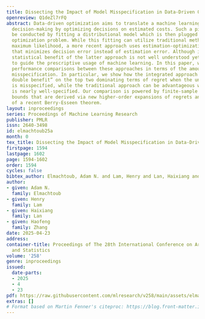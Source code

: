 ```yaml
---
title: Dissecting the Impact of Model Misspecification in Data-Driven Optimization
openreview: Q1deZl7rFQ
abstract: Data-driven optimization aims to translate a machine learning model into
  decision-making by optimizing decisions on estimated costs. Such a pipeline can
  be conducted by fitting a distributional model which is then plugged into the target
  optimization problem. While this fitting can utilize traditional methods such as
  maximum likelihood, a more recent approach uses estimation-optimization integration
  that minimizes decision error instead of estimation error. Although intuitive, the
  statistical benefit of the latter approach is not well understood yet is important
  to guide the prescriptive usage of machine learning. In this paper, we dissect the
  performance comparisons between these approaches in terms of the amount of model
  misspecification. In particular, we show how the integrated approach offers a “universal
  double benefit” on the top two dominating terms of regret when the underlying model
  is misspecified, while the traditional approach can be advantageous when the model
  is nearly well-specified. Our comparison is powered by finite-sample tail regret
  bounds that are derived via new higher-order expansions of regrets and the leveraging
  of a recent Berry-Esseen theorem.
layout: inproceedings
series: Proceedings of Machine Learning Research
publisher: PMLR
issn: 2640-3498
id: elmachtoub25a
month: 0
tex_title: Dissecting the Impact of Model Misspecification in Data-Driven Optimization
firstpage: 1594
lastpage: 1602
page: 1594-1602
order: 1594
cycles: false
bibtex_author: Elmachtoub, Adam N. and Lam, Henry and Lan, Haixiang and Zhang, Haofeng
author:
- given: Adam N.
  family: Elmachtoub
- given: Henry
  family: Lam
- given: Haixiang
  family: Lan
- given: Haofeng
  family: Zhang
date: 2025-04-23
address:
container-title: Proceedings of The 28th International Conference on Artificial Intelligence
  and Statistics
volume: '258'
genre: inproceedings
issued:
  date-parts:
  - 2025
  - 4
  - 23
pdf: https://raw.githubusercontent.com/mlresearch/v258/main/assets/elmachtoub25a/elmachtoub25a.pdf
extras: []
# Format based on Martin Fenner's citeproc: https://blog.front-matter.io/posts/citeproc-yaml-for-bibliographies/
---
```

